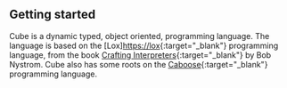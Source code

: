 ## Getting started

Cube is a dynamic typed, object oriented, programming language. The language is based on the [Lox][https://lox](http://craftinginterpreters.com/the-lox-language.html){:target="_blank"} programming language, from the book [Crafting Interpreters](http://craftinginterpreters.com/){:target="_blank"} by Bob Nystrom. Cube also has some roots on the [Caboose](https://docs.caboose.ga/){:target="_blank"} programming language.